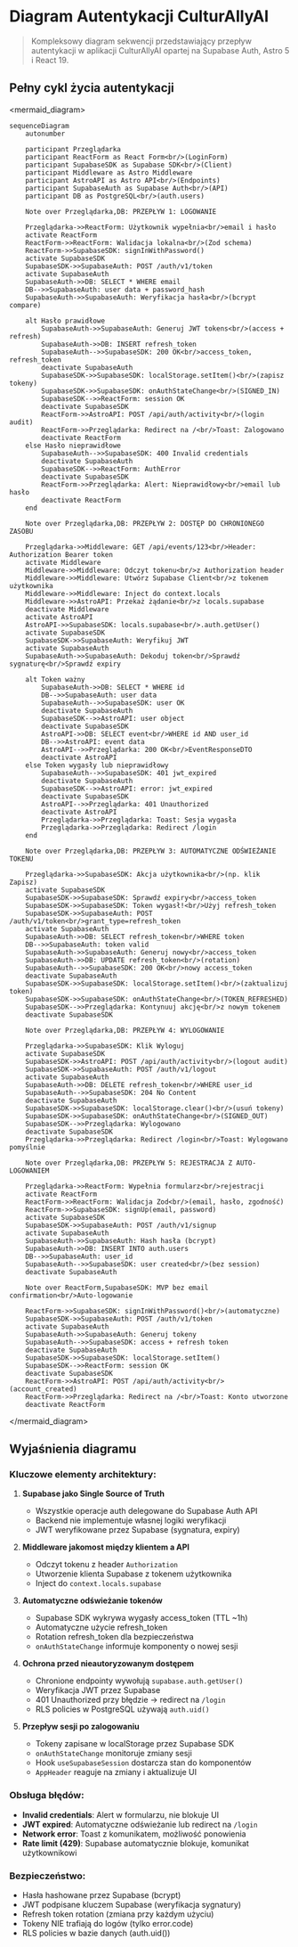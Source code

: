 # Diagram Autentykacji CulturAllyAI

> Kompleksowy diagram sekwencji przedstawiający przepływ autentykacji w aplikacji CulturAllyAI opartej na Supabase Auth, Astro 5 i React 19.

## Pełny cykl życia autentykacji

<mermaid_diagram>

```mermaid
sequenceDiagram
    autonumber

    participant Przeglądarka
    participant ReactForm as React Form<br/>(LoginForm)
    participant SupabaseSDK as Supabase SDK<br/>(Client)
    participant Middleware as Astro Middleware
    participant AstroAPI as Astro API<br/>(Endpoints)
    participant SupabaseAuth as Supabase Auth<br/>(API)
    participant DB as PostgreSQL<br/>(auth.users)

    Note over Przeglądarka,DB: PRZEPŁYW 1: LOGOWANIE

    Przeglądarka->>ReactForm: Użytkownik wypełnia<br/>email i hasło
    activate ReactForm
    ReactForm->>ReactForm: Walidacja lokalna<br/>(Zod schema)
    ReactForm->>SupabaseSDK: signInWithPassword()
    activate SupabaseSDK
    SupabaseSDK->>SupabaseAuth: POST /auth/v1/token
    activate SupabaseAuth
    SupabaseAuth->>DB: SELECT * WHERE email
    DB-->>SupabaseAuth: user data + password_hash
    SupabaseAuth->>SupabaseAuth: Weryfikacja hasła<br/>(bcrypt compare)

    alt Hasło prawidłowe
        SupabaseAuth->>SupabaseAuth: Generuj JWT tokens<br/>(access + refresh)
        SupabaseAuth->>DB: INSERT refresh_token
        SupabaseAuth-->>SupabaseSDK: 200 OK<br/>access_token, refresh_token
        deactivate SupabaseAuth
        SupabaseSDK->>SupabaseSDK: localStorage.setItem()<br/>(zapisz tokeny)
        SupabaseSDK->>SupabaseSDK: onAuthStateChange<br/>(SIGNED_IN)
        SupabaseSDK-->>ReactForm: session OK
        deactivate SupabaseSDK
        ReactForm->>AstroAPI: POST /api/auth/activity<br/>(login audit)
        ReactForm->>Przeglądarka: Redirect na /<br/>Toast: Zalogowano
        deactivate ReactForm
    else Hasło nieprawidłowe
        SupabaseAuth-->>SupabaseSDK: 400 Invalid credentials
        deactivate SupabaseAuth
        SupabaseSDK-->>ReactForm: AuthError
        deactivate SupabaseSDK
        ReactForm->>Przeglądarka: Alert: Nieprawidłowy<br/>email lub hasło
        deactivate ReactForm
    end

    Note over Przeglądarka,DB: PRZEPŁYW 2: DOSTĘP DO CHRONIONEGO ZASOBU

    Przeglądarka->>Middleware: GET /api/events/123<br/>Header: Authorization Bearer token
    activate Middleware
    Middleware->>Middleware: Odczyt tokenu<br/>z Authorization header
    Middleware->>Middleware: Utwórz Supabase Client<br/>z tokenem użytkownika
    Middleware->>Middleware: Inject do context.locals
    Middleware->>AstroAPI: Przekaż żądanie<br/>z locals.supabase
    deactivate Middleware
    activate AstroAPI
    AstroAPI->>SupabaseSDK: locals.supabase<br/>.auth.getUser()
    activate SupabaseSDK
    SupabaseSDK->>SupabaseAuth: Weryfikuj JWT
    activate SupabaseAuth
    SupabaseAuth->>SupabaseAuth: Dekoduj token<br/>Sprawdź sygnaturę<br/>Sprawdź expiry

    alt Token ważny
        SupabaseAuth->>DB: SELECT * WHERE id
        DB-->>SupabaseAuth: user data
        SupabaseAuth-->>SupabaseSDK: user OK
        deactivate SupabaseAuth
        SupabaseSDK-->>AstroAPI: user object
        deactivate SupabaseSDK
        AstroAPI->>DB: SELECT event<br/>WHERE id AND user_id
        DB-->>AstroAPI: event data
        AstroAPI-->>Przeglądarka: 200 OK<br/>EventResponseDTO
        deactivate AstroAPI
    else Token wygasły lub nieprawidłowy
        SupabaseAuth-->>SupabaseSDK: 401 jwt_expired
        deactivate SupabaseAuth
        SupabaseSDK-->>AstroAPI: error: jwt_expired
        deactivate SupabaseSDK
        AstroAPI-->>Przeglądarka: 401 Unauthorized
        deactivate AstroAPI
        Przeglądarka->>Przeglądarka: Toast: Sesja wygasła
        Przeglądarka->>Przeglądarka: Redirect /login
    end

    Note over Przeglądarka,DB: PRZEPŁYW 3: AUTOMATYCZNE ODŚWIEŻANIE TOKENU

    Przeglądarka->>SupabaseSDK: Akcja użytkownika<br/>(np. klik Zapisz)
    activate SupabaseSDK
    SupabaseSDK->>SupabaseSDK: Sprawdź expiry<br/>access_token
    SupabaseSDK->>SupabaseSDK: Token wygasł!<br/>Użyj refresh_token
    SupabaseSDK->>SupabaseAuth: POST /auth/v1/token<br/>grant_type=refresh_token
    activate SupabaseAuth
    SupabaseAuth->>DB: SELECT refresh_token<br/>WHERE token
    DB-->>SupabaseAuth: token valid
    SupabaseAuth->>SupabaseAuth: Generuj nowy<br/>access_token
    SupabaseAuth->>DB: UPDATE refresh_token<br/>(rotation)
    SupabaseAuth-->>SupabaseSDK: 200 OK<br/>nowy access_token
    deactivate SupabaseAuth
    SupabaseSDK->>SupabaseSDK: localStorage.setItem()<br/>(zaktualizuj token)
    SupabaseSDK->>SupabaseSDK: onAuthStateChange<br/>(TOKEN_REFRESHED)
    SupabaseSDK-->>Przeglądarka: Kontynuuj akcję<br/>z nowym tokenem
    deactivate SupabaseSDK

    Note over Przeglądarka,DB: PRZEPŁYW 4: WYLOGOWANIE

    Przeglądarka->>SupabaseSDK: Klik Wyloguj
    activate SupabaseSDK
    SupabaseSDK->>AstroAPI: POST /api/auth/activity<br/>(logout audit)
    SupabaseSDK->>SupabaseAuth: POST /auth/v1/logout
    activate SupabaseAuth
    SupabaseAuth->>DB: DELETE refresh_token<br/>WHERE user_id
    SupabaseAuth-->>SupabaseSDK: 204 No Content
    deactivate SupabaseAuth
    SupabaseSDK->>SupabaseSDK: localStorage.clear()<br/>(usuń tokeny)
    SupabaseSDK->>SupabaseSDK: onAuthStateChange<br/>(SIGNED_OUT)
    SupabaseSDK-->>Przeglądarka: Wylogowano
    deactivate SupabaseSDK
    Przeglądarka->>Przeglądarka: Redirect /login<br/>Toast: Wylogowano pomyślnie

    Note over Przeglądarka,DB: PRZEPŁYW 5: REJESTRACJA Z AUTO-LOGOWANIEM

    Przeglądarka->>ReactForm: Wypełnia formularz<br/>rejestracji
    activate ReactForm
    ReactForm->>ReactForm: Walidacja Zod<br/>(email, hasło, zgodność)
    ReactForm->>SupabaseSDK: signUp(email, password)
    activate SupabaseSDK
    SupabaseSDK->>SupabaseAuth: POST /auth/v1/signup
    activate SupabaseAuth
    SupabaseAuth->>SupabaseAuth: Hash hasła (bcrypt)
    SupabaseAuth->>DB: INSERT INTO auth.users
    DB-->>SupabaseAuth: user_id
    SupabaseAuth-->>SupabaseSDK: user created<br/>(bez session)
    deactivate SupabaseAuth

    Note over ReactForm,SupabaseSDK: MVP bez email confirmation<br/>Auto-logowanie

    ReactForm->>SupabaseSDK: signInWithPassword()<br/>(automatyczne)
    SupabaseSDK->>SupabaseAuth: POST /auth/v1/token
    activate SupabaseAuth
    SupabaseAuth->>SupabaseAuth: Generuj tokeny
    SupabaseAuth-->>SupabaseSDK: access + refresh token
    deactivate SupabaseAuth
    SupabaseSDK->>SupabaseSDK: localStorage.setItem()
    SupabaseSDK-->>ReactForm: session OK
    deactivate SupabaseSDK
    ReactForm->>AstroAPI: POST /api/auth/activity<br/>(account_created)
    ReactForm->>Przeglądarka: Redirect na /<br/>Toast: Konto utworzone
    deactivate ReactForm
```

</mermaid_diagram>

## Wyjaśnienia diagramu

### Kluczowe elementy architektury:

1. **Supabase jako Single Source of Truth**
   - Wszystkie operacje auth delegowane do Supabase Auth API
   - Backend nie implementuje własnej logiki weryfikacji
   - JWT weryfikowane przez Supabase (sygnatura, expiry)

2. **Middleware jakomost między klientem a API**
   - Odczyt tokenu z header `Authorization`
   - Utworzenie klienta Supabase z tokenem użytkownika
   - Inject do `context.locals.supabase`

3. **Automatyczne odświeżanie tokenów**
   - Supabase SDK wykrywa wygasły access_token (TTL ~1h)
   - Automatyczne użycie refresh_token
   - Rotation refresh_token dla bezpieczeństwa
   - `onAuthStateChange` informuje komponenty o nowej sesji

4. **Ochrona przed nieautoryzowanym dostępem**
   - Chronione endpointy wywołują `supabase.auth.getUser()`
   - Weryfikacja JWT przez Supabase
   - 401 Unauthorized przy błędzie → redirect na `/login`
   - RLS policies w PostgreSQL używają `auth.uid()`

5. **Przepływ sesji po zalogowaniu**
   - Tokeny zapisane w localStorage przez Supabase SDK
   - `onAuthStateChange` monitoruje zmiany sesji
   - Hook `useSupabaseSession` dostarcza stan do komponentów
   - `AppHeader` reaguje na zmiany i aktualizuje UI

### Obsługa błędów:

- **Invalid credentials**: Alert w formularzu, nie blokuje UI
- **JWT expired**: Automatyczne odświeżanie lub redirect na `/login`
- **Network error**: Toast z komunikatem, możliwość ponowienia
- **Rate limit (429)**: Supabase automatycznie blokuje, komunikat użytkownikowi

### Bezpieczeństwo:

- Hasła hashowane przez Supabase (bcrypt)
- JWT podpisane kluczem Supabase (weryfikacja sygnatury)
- Refresh token rotation (zmiana przy każdym użyciu)
- Tokeny NIE trafiają do logów (tylko error.code)
- RLS policies w bazie danych (auth.uid())
